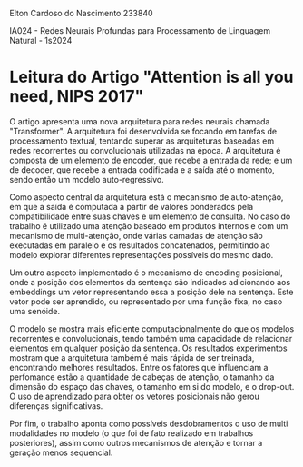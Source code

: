 Elton Cardoso do Nascimento
233840

IA024 - Redes Neurais Profundas para Processamento de Linguagem Natural - 1s2024

# Leitura do Artigo "Attention is all you need, NIPS 2017"

O artigo apresenta uma nova arquitetura para redes neurais chamada "Transformer". A arquitetura foi desenvolvida se focando em tarefas de processamento textual, tentando superar as arquiteturas baseadas em redes recorrentes ou convolucionais utilizadas na época. A arquitetura é composta de um elemento de encoder, que recebe a entrada da rede; e um de decoder, que recebe a entrada codificada e a saída até o momento, sendo então um modelo auto-regressivo.

Como aspecto central da arquitetura está o mecanismo de auto-atenção, em que a saída é computada a partir de valores ponderados pela compatibilidade entre suas chaves e um elemento de consulta. No caso do trabalho é utilizado uma atenção baseado em produtos internos e com um mecanismo de multi-atenção, onde várias camadas de atenção são executadas em paralelo e os resultados concatenados, permitindo ao modelo explorar diferentes representações possíveis do mesmo dado.

Um outro aspecto implementado é o mecanismo de encoding posicional, onde a posição dos elementos da sentença são indicados adicionando aos embeddings um vetor representando essa a posição dele na sentença. Este vetor pode ser aprendido, ou representado por uma função fixa, no caso uma senóide.

O modelo se mostra mais eficiente computacionalmente do que os modelos recorrentes e convolucionais, tendo também uma capacidade de relacionar elementos em qualquer posição da sentença. Os resultados experimentos mostram que a arquitetura também é mais rápida de ser treinada, encontrando melhores resultados. Entre os fatores que influenciam a perfomance estão a quantidade de cabeças de atenção, o tamanho da dimensão do espaço das chaves, o tamanho em si do modelo, e o drop-out. O uso de aprendizado para obter os vetores posicionais não gerou diferenças significativas.

Por fim, o trabalho aponta como possíveis desdobramentos o uso de multi modalidades no modelo (o que foi de fato realizado em trabalhos posteriores), assim como outros mecanismos de atenção e tornar a geração menos sequencial.